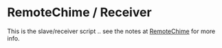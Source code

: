 # RemoteChime / Receiver

This is the slave/receiver script .. see the notes at [RemoteChime](../) for more info.
